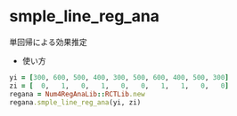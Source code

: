 smple_line_reg_ana
==================
単回帰による効果推定

* 使い方

```ruby
yi = [300, 600, 500, 400, 300, 500, 600, 400, 500, 300]
zi = [  0,   1,   0,   1,   0,   0,   1,   1,   0,   0]  
regana = Num4RegAnaLib::RCTLib.new
regana.smple_line_reg_ana(yi, zi)
```

